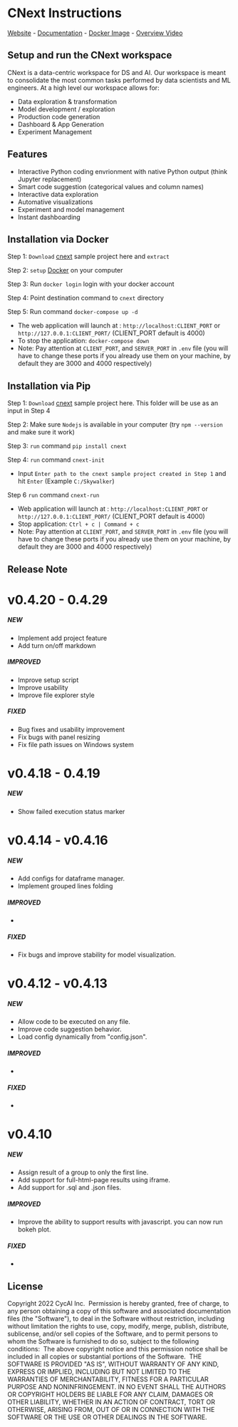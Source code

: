 # CNext Instructions

[Website] - [Documentation] - [Docker Image] - [Overview Video]

## Setup and run the CNext workspace

CNext is a data-centric workspace for DS and AI. Our workspace is meant to consolidate the most common tasks performed by data scientists and ML engineers. At a high level our workspace allows for:

-   Data exploration & transformation
-   Model development / exploration
-   Production code generation
-   Dashboard & App Generation
-   Experiment Management

## Features

-   Interactive Python coding envrionment with native Python output (think Jupyter replacement)
-   Smart code suggestion (categorical values and column names)
-   Interactive data exploration
-   Automative visualizations
-   Experiment and model management
-   Instant dashboarding

## Installation via Docker

Step 1: `Download` [cnext] sample project here and `extract`

Step 2: `setup` [Docker] on your computer

Step 3: Run `docker login` login with your docker account

Step 4: Point destination command to `cnext` directory

Step 5: Run command `docker-compose up -d`

-   The web application will launch at : `http://localhost:CLIENT_PORT` or `http://127.0.0.1:CLIENT_PORT/` (CLIENT_PORT default is 4000)
-   To stop the application: `docker-compose down`
-   Note: Pay attention at `CLIENT_PORT`, and `SERVER_PORT` in `.env` file (you will have to change these ports if you already use them on your machine, by default they are 3000 and 4000 respectively)

## Installation via Pip

Step 1: `Download` [cnext] sample project here. This folder will be use as an input in Step 4

Step 2: Make sure `Nodejs` is available in your computer (try `npm --version` and make sure it work)

Step 3: `run` command `pip install cnext`

Step 4: `run` command `cnext-init`

-   Input `Enter path to the cnext sample project created in Step 1` and hit `Enter` (Example `C:/Skywalker`)
    ​

Step 6 `run` command `cnext-run`

-   Web application will launch at : `http://localhost:CLIENT_PORT` or `http://127.0.0.1:CLIENT_PORT/` (CLIENT_PORT default is 4000)
-   Stop application: `Ctrl + c | Command + c`
-   Note: Pay attention at `CLIENT_PORT`, and `SERVER_PORT` in `.env` file (you will have to change these ports if you already use them on your machine, by default they are 3000 and 4000 respectively)

## Release Note

# v0.4.20 - 0.4.29

##### NEW

-   Implement add project feature
-   Add turn on/off markdown

##### IMPROVED

-   Improve setup script
-   Improve usability
-   Improve file explorer style

##### FIXED

-   Bug fixes and usability improvement
-   Fix bugs with panel resizing
-   Fix file path issues on Windows system

# v0.4.18 - 0.4.19

##### NEW

-   Show failed execution status marker

# v0.4.14 - v0.4.16

##### NEW

-   Add configs for dataframe manager.
-   Implement grouped lines folding

##### IMPROVED

-

##### FIXED

-   Fix bugs and improve stability for model visualization.

# v0.4.12 - v0.4.13

##### NEW

-   Allow code to be executed on any file.
-   Improve code suggestion behavior.
-   Load config dynamically from "config.json".

##### IMPROVED

-

##### FIXED

-

# v0.4.10

##### NEW

-   Assign result of a group to only the first line.
-   Add support for full-html-page results using iframe.
-   Add support for .sql and .json files.

##### IMPROVED

-   Improve the ability to support results with javascript. you can now run bokeh plot.

##### FIXED

-

## License

Copyright 2022 CycAI Inc.
​
Permission is hereby granted, free of charge, to any person obtaining a copy of this software and associated documentation files (the "Software"), to deal in the Software without restriction, including without limitation the rights to use, copy, modify, merge, publish, distribute, sublicense, and/or sell copies of the Software, and to permit persons to whom the Software is furnished to do so, subject to the following conditions:
​
The above copyright notice and this permission notice shall be included in all copies or substantial portions of the Software.
​
THE SOFTWARE IS PROVIDED "AS IS", WITHOUT WARRANTY OF ANY KIND, EXPRESS OR IMPLIED, INCLUDING BUT NOT LIMITED TO THE WARRANTIES OF MERCHANTABILITY, FITNESS FOR A PARTICULAR PURPOSE AND NONINFRINGEMENT. IN NO EVENT SHALL THE AUTHORS OR COPYRIGHT HOLDERS BE LIABLE FOR ANY CLAIM, DAMAGES OR OTHER LIABILITY, WHETHER IN AN ACTION OF CONTRACT, TORT OR OTHERWISE, ARISING FROM, OUT OF OR IN CONNECTION WITH THE SOFTWARE OR THE USE OR OTHER DEALINGS IN THE SOFTWARE.

[website]: https://www.cnext.io/
[docker image]: https://hub.docker.com/r/cycai/cnext
[documentation]: https://internal-lace-ae4.notion.site/Product-Documentation-0dd58ea1cfe14dfab3666c5ec633ae96
[overview video]: https://youtu.be/5eWPkQIUfZw
[cnext]: https://drive.google.com/file/d/1ft4PmFclylOtEAQSPBqn9nUSyAkMs5R-
[docker]: https://www.docker.com/products/docker-desktop/
